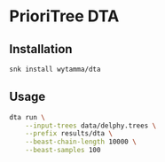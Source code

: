# PrioriTree DTA

## Installation

```bash
snk install wytamma/dta
```

## Usage

```bash
dta run \
    --input-trees data/delphy.trees \
    --prefix results/dta \
    --beast-chain-length 10000 \
    --beast-samples 100
```